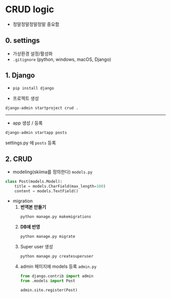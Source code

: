 # CRUD logic
- 정말정말정말정말 중요함

## 0. settings
- 가상환경 설정/활성화
- `.gitignore` (python, windows, macOS, Django)

## 1. Django

- `pip install django`

- 프로젝트 생성
```shell
django-admin startproject crud .
```
---
- app 생성 / 등록
```shell
django-admin startapp posts
```
settings.py 에 `posts` 등록

## 2. CRUD
- modeling(skiima를 정의한다)
    `models.py`
```python
class Post(models.Model):
    title = models.CharField(max_length=100)
    content = models.TextField()
```

- migration
    1. **번역본 만들기**
        ```shell
        python manage.py makemigrations
        ```
    2. **DB에 반영**
        ```shell
        python manage.py migrate
        ```
    3. Super user 생성
        ```shell
        python manage.py createsuperuser
        ```
    4. admin 페이지에 models 등록
        `admin.py`
        ```python
        from django.contrib import admin
        from .models import Post

        admin.site.register(Post)
        ```